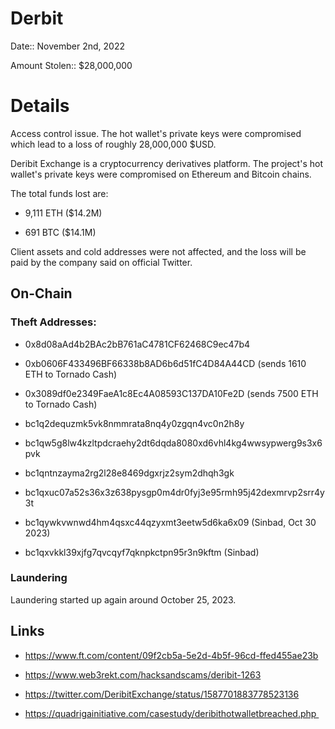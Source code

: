 # Derbit

Date:: November 2nd, 2022

Amount Stolen:: $28,000,000

# Details

Access control issue. The hot wallet's private keys were compromised which lead to a loss of roughly 28,000,000 $USD.

Deribit Exchange is a cryptocurrency derivatives platform. The project's hot wallet's private keys were compromised on Ethereum and Bitcoin chains.

The total funds lost are:

- 9,111 ETH ($14.2M)

- 691 BTC ($14.1M)

Client assets and cold addresses were not affected, and the loss will be paid by the company said on official Twitter.


## On-Chain

### Theft Addresses:

- 0x8d08aAd4b2BAc2bB761aC4781CF62468C9ec47b4

- 0xb0606F433496BF66338b8AD6b6d51fC4D84A44CD (sends 1610 ETH to Tornado Cash)

- 0x3089df0e2349FaeA1c8Ec4A08593C137DA10Fe2D (sends 7500 ETH to Tornado Cash)

- bc1q2dequzmk5vk8nmmrata8nq4y0zgqn4vc0n2h8y

- bc1qw5g8lw4kzltpdcraehy2dt6dqda8080xd6vhl4kg4wwsypwerg9s3x6pvk

- bc1qntnzayma2rg2l28e8469dgxrjz2sym2dhqh3gk

- bc1qxuc07a52s36x3z638pysgp0m4dr0fyj3e95rmh95j42dexmrvp2srr4y3t

- bc1qywkvwnwd4hm4qsxc44qzyxmt3eetw5d6ka6x09 (Sinbad, Oct 30 2023)

- bc1qxvkkl39xjfg7qvcqyf7qknpkctpn95r3n9kftm (Sinbad)


### Laundering

Laundering started up again around October 25, 2023. 

## Links

- https://www.ft.com/content/09f2cb5a-5e2d-4b5f-96cd-ffed455ae23b

- https://www.web3rekt.com/hacksandscams/deribit-1263

- https://twitter.com/DeribitExchange/status/1587701883778523136

- https://quadrigainitiative.com/casestudy/deribithotwalletbreached.php 